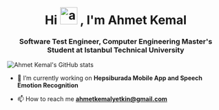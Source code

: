 <h1 align="center">Hi <img src="https://raw.githubusercontent.com/aemmadi/aemmadi/master/wave.gif" alt="android" width="40" height="40"/> , I'm Ahmet Kemal</h1>
<h3 align="center">Software Test Engineer, Computer Engineering Master's Student at Istanbul Technical University</h3>

![Ahmet Kemal's GitHub stats](https://github-readme-stats.vercel.app/api?username=yetk1n&show_icons=true&theme=radical)

- 🔭 I’m currently working on **Hepsiburada Mobile App and Speech Emotion Recognition**

- 📫 How to reach me **ahmetkemalyetkin@gmail.com**
<!-- - <img src="https://cdn-icons-png.flaticon.com/512/174/174857.png" alt="android" width="20" height="20"/> Linkedin: [ahmetkemalyetkin](https://www.linkedin.com/in/ahmetkemalyetkin/) 
<p align="left">
<a href="https://www.android.com" target="_blank"> <img src="https://www.vectorlogo.zone/logos/android/android-icon.svg" alt="android" width="40" height="40"/> 
<a href="https://www.java.com" target="_blank"> <img src="https://www.vectorlogo.zone/logos/java/java-icon.svg" alt="java" width="40" height="40"/> </a>
<a href="https://www.jenkins.io" target="_blank"> <img src="https://www.vectorlogo.zone/logos/jenkins/jenkins-icon.svg" alt="jenkins" width="40" height="40"/> 
<a href="https://www.mysql.com" target="_blank"> <img src="https://www.vectorlogo.zone/logos/mysql/mysql-official.svg" alt="mysql" width="40" height="40"/> 
<a href="https://www.adobe.com" target="_blank"> <img src="https://seeklogo.com/images/A/adobe-photoshop-logo-7B88D7B5AA-seeklogo.com.png" alt="photoshop" width="40" height="40"/> 
<a href="https://www.python.org" target="_blank"> <img src="https://www.vectorlogo.zone/logos/python/python-icon.svg" alt="python" width="40" height="40"/> 
<a href="https://www.tensorflow.org" target="_blank"> <img src="https://www.vectorlogo.zone/logos/tensorflow/tensorflow-icon.svg" alt="tensorflow" width="40" height="40"/> 
<a href="https://www.appium.io" target="_blank"> <img src="https://seeklogo.com/images/A/appium-logo-7A2DD5B4E3-seeklogo.com.png" alt="appium" width="40" height="40"/> 
<a href="https://www.selenium.dev" target="_blank"> <img src="https://seeklogo.com/images/S/selenium-logo-DB9103D7CF-seeklogo.com.png" alt="selenium" width="40" height="40"/> 
<a href="https://www.mathworks.com" target="_blank"> <img src="https://seeklogo.com/images/M/matlab-logo-AE6C96A5DD-seeklogo.com.png" alt="matlab" width="40" height="40"/> 
<a href="https://www.cplusplus.com" target="_blank"> <img src="https://seeklogo.com/images/C/c-logo-43CE78FF9C-seeklogo.com.png" alt="c++" width="40" height="40"/> 
<a href="https://www.psotman.com" target="_blank"> <img src="https://www.vectorlogo.zone/logos/getpostman/getpostman-icon.svg" alt="postman" width="40" height="40"/>  
<a href="https://jmeter.apache.org" target="_blank"> <img src="http://home.apache.org/~fschumacher/jmeter7.svg" alt="jmeter" width="100" height="40"/> </p>
 -->
